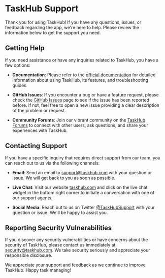 # TaskHub Support

Thank you for using TaskHub! If you have any questions, issues, or feedback regarding the app, we're here to help. Please review the information below to get the support you need.

## Getting Help

If you need assistance or have any inquiries related to TaskHub, you have a few options:

- **Documentation**: Please refer to the [official documentation](https://taskhub-docs.com) for detailed information about using TaskHub, its features, and troubleshooting guides.

- **GitHub Issues**: If you encounter a bug or have a feature request, please check the [GitHub Issues](https://github.com/your-username/taskhub-app/issues) page to see if the issue has been reported before. If not, feel free to open a new issue providing a clear description of the problem or request.

- **Community Forums**: Join our vibrant community on the [TaskHub Forums](https://taskhub-forums.com) to connect with other users, ask questions, and share your experiences with TaskHub.

## Contacting Support

If you have a specific inquiry that requires direct support from our team, you can reach out to us via the following channels:

- **Email**: Send an email to [support@taskhub.com](mailto:support@taskhub.com) with your question or issue. We will get back to you as soon as possible.

- **Live Chat**: Visit our website [taskhub.com](https://taskhub.com) and click on the live chat widget in the bottom right corner to initiate a conversation with one of our support agents.

- **Social Media**: Reach out to us on Twitter [@TaskHubSupport](https://twitter.com/TaskHubSupport) with your question or issue. We'll be happy to assist you.

## Reporting Security Vulnerabilities

If you discover any security vulnerabilities or have concerns about the security of TaskHub, please contact us immediately at [security@taskhub.com](mailto:security@taskhub.com). We take security seriously and appreciate your responsible disclosure.

We appreciate your support and feedback as we continue to improve TaskHub. Happy task managing!

